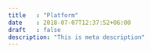 ```yaml
---
title   : "Platform"
date    : 2018-07-07T12:37:52+06:00
draft   : false
description: "This is meta description"
---
```

